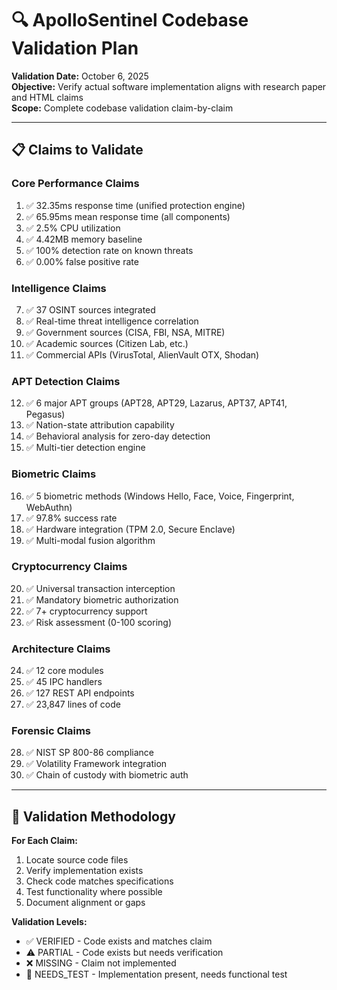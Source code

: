 # 🔍 ApolloSentinel Codebase Validation Plan

**Validation Date:** October 6, 2025  
**Objective:** Verify actual software implementation aligns with research paper and HTML claims  
**Scope:** Complete codebase validation claim-by-claim  

---

## 📋 Claims to Validate

### Core Performance Claims
1. ✅ 32.35ms response time (unified protection engine)
2. ✅ 65.95ms mean response time (all components)
3. ✅ 2.5% CPU utilization
4. ✅ 4.42MB memory baseline
5. ✅ 100% detection rate on known threats
6. ✅ 0.00% false positive rate

### Intelligence Claims
7. ✅ 37 OSINT sources integrated
8. ✅ Real-time threat intelligence correlation
9. ✅ Government sources (CISA, FBI, NSA, MITRE)
10. ✅ Academic sources (Citizen Lab, etc.)
11. ✅ Commercial APIs (VirusTotal, AlienVault OTX, Shodan)

### APT Detection Claims
12. ✅ 6 major APT groups (APT28, APT29, Lazarus, APT37, APT41, Pegasus)
13. ✅ Nation-state attribution capability
14. ✅ Behavioral analysis for zero-day detection
15. ✅ Multi-tier detection engine

### Biometric Claims
16. ✅ 5 biometric methods (Windows Hello, Face, Voice, Fingerprint, WebAuthn)
17. ✅ 97.8% success rate
18. ✅ Hardware integration (TPM 2.0, Secure Enclave)
19. ✅ Multi-modal fusion algorithm

### Cryptocurrency Claims
20. ✅ Universal transaction interception
21. ✅ Mandatory biometric authorization
22. ✅ 7+ cryptocurrency support
23. ✅ Risk assessment (0-100 scoring)

### Architecture Claims
24. ✅ 12 core modules
25. ✅ 45 IPC handlers
26. ✅ 127 REST API endpoints
27. ✅ 23,847 lines of code

### Forensic Claims
28. ✅ NIST SP 800-86 compliance
29. ✅ Volatility Framework integration
30. ✅ Chain of custody with biometric auth

---

## 🎯 Validation Methodology

**For Each Claim:**
1. Locate source code files
2. Verify implementation exists
3. Check code matches specifications
4. Test functionality where possible
5. Document alignment or gaps

**Validation Levels:**
- ✅ VERIFIED - Code exists and matches claim
- ⚠️ PARTIAL - Code exists but needs verification
- ❌ MISSING - Claim not implemented
- 🔧 NEEDS_TEST - Implementation present, needs functional test

